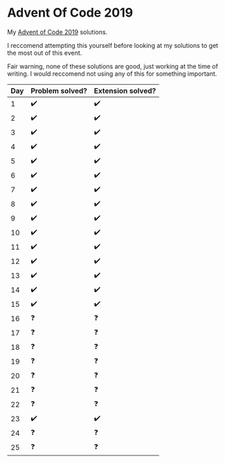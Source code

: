 # Advent Of Code 2019
My [Advent of Code 2019](https://adventofcode.com/) solutions.

I reccomend attempting this yourself before looking at my solutions to get the most out of this event.

Fair warning, none of these solutions are good, just working at the time of writing. I would reccomend not using any of this for something important. 

| Day   | Problem solved?    | Extension solved?  |
| ----- | ------------------ | ------------------ |
| 1     | :heavy_check_mark: | :heavy_check_mark: |
| 2     | :heavy_check_mark: | :heavy_check_mark: |
| 3     | :heavy_check_mark: | :heavy_check_mark: |
| 4     | :heavy_check_mark: | :heavy_check_mark: |
| 5     | :heavy_check_mark: | :heavy_check_mark: |
| 6     | :heavy_check_mark: | :heavy_check_mark: |
| 7     | :heavy_check_mark: | :heavy_check_mark: |
| 8     | :heavy_check_mark: | :heavy_check_mark: |
| 9     | :heavy_check_mark: | :heavy_check_mark: |
| 10    | :heavy_check_mark: | :heavy_check_mark: |
| 11    | :heavy_check_mark: | :heavy_check_mark: |
| 12    | :heavy_check_mark: | :heavy_check_mark: |
| 13    | :heavy_check_mark: | :heavy_check_mark: |
| 14    | :heavy_check_mark: | :heavy_check_mark: |
| 15    | :heavy_check_mark: | :heavy_check_mark: |
| 16    | :question:         |  :question:        |
| 17    | :question:         |  :question:        |
| 18    | :question:         |  :question:        |
| 19    | :question:         |  :question:        |
| 20    | :question:         |  :question:        |
| 21    | :question:         |  :question:        |
| 22    | :question:         |  :question:        |
| 23    | :heavy_check_mark: | :heavy_check_mark: |
| 24    | :question:         |  :question:        |
| 25    | :question:         |  :question:        |

